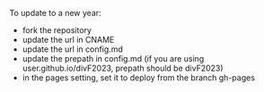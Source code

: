 To update to a new year:
  * fork the repository
  * update the url in CNAME
  * update the url in config.md
  * update the prepath in config.md (if you are using user.github.io/divF2023, prepath should be divF2023)
  * in the pages setting, set it to deploy from the branch gh-pages
